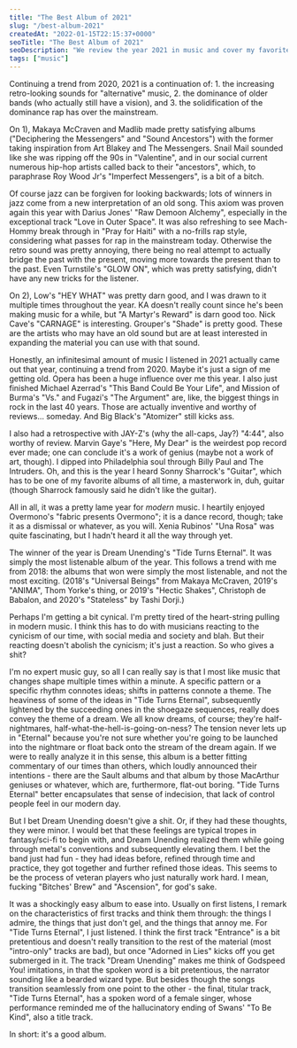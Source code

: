 ```yaml
---
title: "The Best Album of 2021"
slug: "/best-album-2021"
createdAt: "2022-01-15T22:15:37+0000"
seoTitle: "The Best Album of 2021"
seoDescription: "We review the year 2021 in music and cover my favorite album of 2021: Dream Unending's \"Tide Turns Eternal\"."
tags: ["music"]
---
```


Continuing a trend from 2020, 2021 is a continuation of: 1. the increasing retro-looking sounds for "alternative" music, 2. the dominance of older bands (who actually still have a vision), and 3. the solidification of the dominance rap has over the mainstream.

On 1), Makaya McCraven and Madlib made pretty satisfying albums ("Deciphering the Messengers" and "Sound Ancestors") with the former taking inspiration from Art Blakey and The Messengers. Snail Mail sounded like she was ripping off the 90s in "Valentine", and in our social current numerous hip-hop artists called back to their "ancestors", which, to paraphrase Roy Wood Jr's "Imperfect Messengers", is a bit of a bitch.

Of course jazz can be forgiven for looking backwards; lots of winners in jazz come from a new interpretation of an old song. This axiom was proven again this year with Darius Jones' "Raw Demoon Alchemy", especially in the exceptional track "Love in Outer Space". It was also refreshing to see Mach-Hommy break through in "Pray for Haiti" with a no-frills rap style, considering what passes for rap in the mainstream today. Otherwise the retro sound was pretty annoying, there being no real attempt to actually bridge the past with the present, moving more towards the present than to the past. Even Turnstile's "GLOW ON", which was pretty satisfying, didn't have any new tricks for the listener.

On 2), Low's "HEY WHAT" was pretty darn good, and I was drawn to it multiple times throughout the year. KA doesn't really count since he's been making music for a while, but "A Martyr's Reward" is darn good too. Nick Cave's "CARNAGE" is interesting. Grouper's "Shade" is pretty good. These are the artists who may have an old sound but are at least interested in expanding the material you can use with that sound.

Honestly, an infinitesimal amount of music I listened in 2021 actually came out that year, continuing a trend from 2020. Maybe it's just a sign of me getting old. Opera has been a huge influence over me this year. I also just finished Michael Azerrad's "This Band Could Be Your Life", and Mission of Burma's "Vs." and Fugazi's "The Argument" are, like, the biggest things in rock in the last 40 years. Those are actually inventive and worthy of reviews... someday. And Big Black's "Atomizer" still kicks ass.

I also had a retrospective with JAY-Z's (why the all-caps, Jay?) "4:44", also worthy of review. Marvin Gaye's "Here, My Dear" is the weirdest pop record ever made; one can conclude it's a work of genius (maybe not a work of art, though). I dipped into Philadelphia soul through Billy Paul and The Intruders. Oh, and this is the year I heard Sonny Sharrock's "Guitar", which has to be one of my favorite albums of all time, a masterwork in, duh, guitar (though Sharrock famously said he didn't like the guitar).

All in all, it was a pretty lame year for _modern_ music. I heartily enjoyed Overmono's "fabric presents Overmono"; it is a dance record, though; take it as a dismissal or whatever, as you will. Xenia Rubinos' "Una Rosa" was quite fascinating, but I hadn't heard it all the way through yet.

The winner of the year is Dream Unending's "Tide Turns Eternal". It was simply the most listenable album of the year. This follows a trend with me from 2018: the albums that won were simply the most listenable, and not the most exciting. (2018's "Universal Beings" from Makaya McCraven, 2019's "ANIMA", Thom Yorke's thing, or 2019's "Hectic Shakes", Christoph de Babalon, and 2020's "Stateless" by Tashi Dorji.)

Perhaps I'm getting a bit cynical. I'm pretty tired of the heart-string pulling in modern music. I think this has to do with musicians reacting to the cynicism of our time, with social media and society and blah. But their reacting doesn't abolish the cynicism; it's just a reaction. So who gives a shit?

I'm no expert music guy, so all I can really say is that I most like music that changes shape multiple times within a minute. A specific pattern or a specific rhythm connotes ideas; shifts in patterns connote a theme. The heaviness of some of the ideas in "Tide Turns Eternal", subsequently lightened by the succeeding ones in the shoegaze sequences, really does convey the theme of a dream. We all know dreams, of course; they're half-nightmares, half-what-the-hell-is-going-on-ness? The tension never lets up in "Eternal" because you're not sure whether you're going to be launched into the nightmare or float back onto the stream of the dream again. If we were to really analyze it in this sense, this album is a better fitting commentary of our times than others, which loudly announced their intentions - there are the Sault albums and that album by those MacArthur geniuses or whatever, which are, furthermore, flat-out boring. "Tide Turns Eternal" better encapsulates that sense of indecision, that lack of control people feel in our modern day.

But I bet Dream Unending doesn't give a shit. Or, if they had these thoughts, they were minor. I would bet that these feelings are typical tropes in fantasy/sci-fi to begin with, and Dream Unending realized them while going through metal's conventions and subsequently elevating them. I bet the band just had fun - they had ideas before, refined through time and practice, they got together and further refined those ideas. This seems to be the process of veteran players who just naturally work hard. I mean, fucking "Bitches' Brew" and "Ascension", for god's sake.

It was a shockingly easy album to ease into. Usually on first listens, I remark on the characteristics of first tracks and think them through: the things I admire, the things that just don't gel, and the things that annoy me. For "Tide Turns Eternal", I just listened. I think the first track "Entrance" is a bit pretentious and doesn't really transition to the rest of the material (most "intro-only" tracks are bad), but once "Adorned in Lies" kicks off you get submerged in it. The track "Dream Unending" makes me think of Godspeed You! imitations, in that the spoken word is a bit pretentious, the narrator sounding like a bearded wizard type. But besides though the songs transition seamlessly from one point to the other - the final, titular track, "Tide Turns Eternal", has a spoken word of a female singer, whose performance reminded me of the hallucinatory ending of Swans' "To Be Kind", also a title track.

In short: it's a good album.